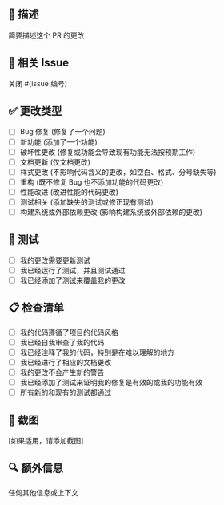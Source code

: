 ## 📝 描述

简要描述这个 PR 的更改

## 🔗 相关 Issue

关闭 #(issue 编号)

## ✅ 更改类型

- [ ] Bug 修复 (修复了一个问题)
- [ ] 新功能 (添加了一个功能)
- [ ] 破坏性更改 (修复或功能会导致现有功能无法按预期工作)
- [ ] 文档更新 (仅文档更改)
- [ ] 样式更改 (不影响代码含义的更改，如空白、格式、分号缺失等)
- [ ] 重构 (既不修复 Bug 也不添加功能的代码更改)
- [ ] 性能改进 (改进性能的代码更改)
- [ ] 测试相关 (添加缺失的测试或修正现有测试)
- [ ] 构建系统或外部依赖更改 (影响构建系统或外部依赖的更改)

## 🧪 测试

- [ ] 我的更改需要更新测试
- [ ] 我已经运行了测试，并且测试通过
- [ ] 我已经添加了测试来覆盖我的更改

## 📋 检查清单

- [ ] 我的代码遵循了项目的代码风格
- [ ] 我已经自我审查了我的代码
- [ ] 我已经注释了我的代码，特别是在难以理解的地方
- [ ] 我已经进行了相应的文档更改
- [ ] 我的更改不会产生新的警告
- [ ] 我已经添加了测试来证明我的修复是有效的或我的功能有效
- [ ] 所有新的和现有的测试都通过

## 📸 截图

[如果适用，请添加截图]

## 🔍 额外信息

任何其他信息或上下文
